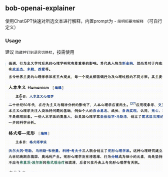 ## bob-openai-explainer

使用ChatGPT快速对所选文本进行解释，内置prompt为 - `简明扼要地解释` （可自行定义）

### Usage

建议 `隐藏并钉到语言切换栏`，按需使用

![](static/example.gif)